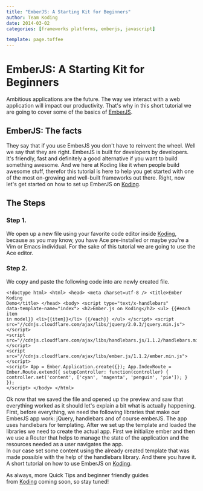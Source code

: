 ```yaml
---
title: "EmberJS: A Starting Kit for Beginners"
author: Team Koding
date: 2014-03-02
categories: [frameworks platforms, emberjs, javascript]

template: page.toffee
---
```


# EmberJS: A Starting Kit for Beginners

Ambitious applications are the future. The way we interact with a web application will impact our productivity. That's why in this short tutorial we are going to cover some of the basics of [EmberJS](http://emberjs.com).

## EmberJS: The facts

They say that if you use EmberJS you don't have to reinvent the wheel. Well we say that they are right. EmberJS is built for developers by developers. It's friendly, fast and definitely a good alternative if you want to build something awesome. And we here at Koding like it when people build awesome stuff, therefor this tutorial is here to help you get started with one of the most on-growing and well-built frameworks out there. Right, now let's get started on how to set up EmberJS on [Koding](https://koding.com). 

## The Steps

### Step 1.

We open up a new file using your favorite code editor inside [Koding](https://koding.com), because as you may know, you have Ace pre-installed or maybe you're a Vim or Emacs individual. For the sake of this tutorial we are going to use the Ace editor. 

### Step 2.

We copy and paste the following code into are newly created file.

```
<!doctype html> <html> <head> <meta charset=utf-8 /> <title>Ember Koding 
Demo</title> </head> <body> <script type="text/x-handlebars" 
data-template-name="index"> <h2>Ember.js on Koding</h2> <ul> {{#each item 
in model}} <li>{{item}}</li> {{/each}} </ul> </script> <script 
src="//cdnjs.cloudflare.com/ajax/libs/jquery/2.0.3/jquery.min.js"></script> 
<script 
src="//cdnjs.cloudflare.com/ajax/libs/handlebars.js/1.1.2/handlebars.min.js"></script> 
<script 
src="//cdnjs.cloudflare.com/ajax/libs/ember.js/1.1.2/ember.min.js"></script> 
<script> App = Ember.Application.create({}); App.IndexRoute = 
Ember.Route.extend({ setupController: function(controller) { 
controller.set('content', ['cyan', 'magenta', 'penguin', 'pie']); } }); 
</script> </body> </html>
```
 Ok now that we saved the file and opened up the preview and saw that 
everything worked as it should let's explain a bit what is actually 
happening. First, before everything, we need the following libraries that 
make our EmberJS app work: jQuery, handlebars and of course emberJS. The 
app uses handlebars for templating.  After we set up the template and 
loaded the libraries we need to create the actual app. First we 
initialize ember and then we use a Router that helps to manage the state 
of the application and the resources needed as a user navigates the app.  
In our case set some content using the already created template that was 
made possible with the help of the handlebars library. And there you have 
it. A short tutorial on how to use EmberJS on 
[Koding](https://koding.com).

As always, more Quick Tips and beginner friendly guides 
from [Koding](https://koding.com/) coming soon, so stay tuned!
